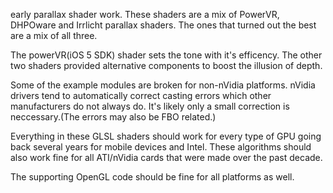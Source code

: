 early parallax shader work.  These shaders are a mix of PowerVR, DHPOware and Irrlicht parallax shaders.  The ones that turned out the best are a mix of all three.  

The powerVR(iOS 5 SDK) shader sets the tone with it's efficency.   The other two shaders provided alternative components to boost the illusion of depth. 

Some of the example modules are broken for non-nVidia platforms.  nVidia drivers tend to automatically correct casting errors which other manufacturers do not always do.  It's likely only a small correction is neccessary.(The errors may also be FBO related.)

Everything in these GLSL shaders should work for every type of GPU going back several years for mobile devices and Intel. 
These algorithms should also work fine for all ATI/nVidia cards that were made over the past decade.  

The supporting OpenGL code should be fine for all platforms as well.



